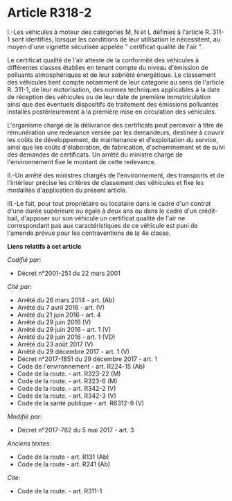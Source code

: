 # Article R318-2

I.-Les véhicules à moteur des catégories M, N et L définies à l'article R. 311-1 sont identifiés, lorsque les conditions de
leur utilisation le nécessitent, au moyen d'une vignette sécurisée appelée " certificat qualité de l'air ". 

Le certificat qualité de l'air atteste de la conformité des véhicules à différentes classes établies en tenant compte du
niveau d'émission de polluants atmosphériques et de leur sobriété énergétique. Le classement des véhicules tient compte
notamment de leur catégorie au sens de l'article R. 311-1, de leur motorisation, des normes techniques applicables à la date
de réception des véhicules ou de leur date de première immatriculation ainsi que des éventuels dispositifs de traitement des
émissions polluantes installés postérieurement à la première mise en circulation des véhicules. 

L'organisme chargé de la délivrance des certificats peut percevoir à titre de rémunération une redevance versée par les
demandeurs, destinée à couvrir les coûts de développement, de maintenance et d'exploitation du service, ainsi que les coûts
d'élaboration, de fabrication, d'acheminement et de suivi des demandes de certificats. Un arrêté du ministre chargé de
l'environnement fixe le montant de cette redevance. 

II.-Un arrêté des ministres chargés de l'environnement, des transports et de l'intérieur précise les critères de classement
des véhicules et fixe les modalités d'application du présent article. 

III.-Le fait, pour tout propriétaire ou locataire dans le cadre d'un contrat d'une durée supérieure ou égale à deux ans ou
dans le cadre d'un crédit-bail, d'apposer sur son véhicule un certificat qualité de l'air ne correspondant pas aux
caractéristiques de ce véhicule est puni de l'amende prévue pour les contraventions de la 4e classe.

**Liens relatifs à cet article**

_Codifié par_:

  - Décret n°2001-251 du 22 mars 2001

_Cité par_:

  - Arrêté du 26 mars 2014 - art. (Ab)
  - Arrêté du 7 avril 2016 - art. (V)
  - Arrêté du 21 juin 2016 - art. 4
  - Arrêté du 29 juin 2016 (V)
  - Arrêté du 29 juin 2016 - art. 1 (V)
  - Arrêté du 29 juin 2016 - art. 1 (VD)
  - Arrêté du 23 août 2017 (V)
  - Arrêté du 29 décembre 2017 - art. 1 (V)
  - Décret n°2017-1851 du 29 décembre 2017 - art. 1
  - Code de l'environnement - art. R224-15 (Ab)
  - Code de la route. - art. R323-22 (M)
  - Code de la route. - art. R323-6 (M)
  - Code de la route. - art. R342-2 (V)
  - Code de la route. - art. R342-3 (V)
  - Code de la santé publique - art. R6312-9 (V)

_Modifié par_:

  - Décret n°2017-782 du 5 mai 2017 - art. 3

_Anciens textes_:

  - Code de la route - art. R131 (Ab)
  - Code de la route - art. R241 (Ab)

_Cite_:

  - Code de la route. - art. R311-1
